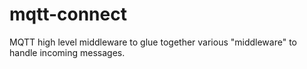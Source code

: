 # mqtt-connect
MQTT high level middleware to glue together various "middleware" to handle incoming messages.

